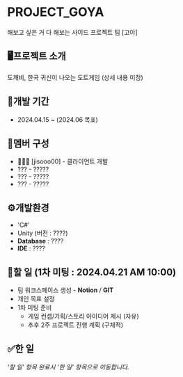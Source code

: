 # PROJECT_GOYA
해보고 싶은 거 다 해보는 사이드 프로젝트 팀 [고야]

## 🖥️프로젝트 소개
도깨비, 한국 귀신이 나오는 도트게임 (상세 내용 미정)

## 📆개발 기간
* 2024.04.15 ~ (2024.06 목표)

## 🙋멤버 구성
* 👩🏻‍💻 [jisooo00] - 클라이언트 개발
* ??? - ?????
* ??? - ?????
* ??? - ?????

## ⚙️개발환경
* 'C#'
* Unity (버전 : ????)
* **Database** : ????
* **IDE** : ????

## 📌할 일 (1차 미팅 : 2024.04.21 AM 10:00)
* 팀 워크스페이스 생성 - **Notion** / **GIT**
* 개인 목표 설정
* 1차 미팅 준비
  - 게임 컨셉/기획/스토리 아이디어 제시 (자유)
  - 추후 2주 프로젝트 진행 계획 (구체적)
 
## ✅한 일 
*'할 일' 항목 완료시 '한 일' 항목으로 이동합니다.*



